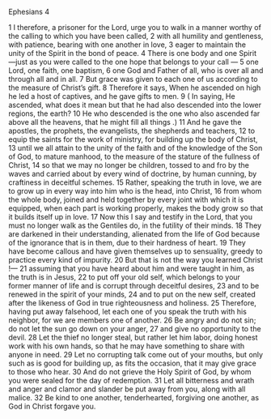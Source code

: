 Ephesians 4

1	I therefore, a prisoner for the Lord, urge you to walk in a manner worthy of the calling to which you have been called,
2	with all humility and gentleness, with patience, bearing with one another in love,
3	eager to maintain the unity of the Spirit in the bond of peace.
4	There is one body and one Spirit —just as you were called to the one hope that belongs to your call —
5	one Lord, one faith, one baptism,
6	one God and Father of all, who is over all and through all and in all.
7	But grace was given to each one of us according to the measure of Christ’s gift.
8	Therefore it says, When he ascended on high he led a host of captives, and he gave gifts to men.
9	( In saying, He ascended, what does it mean but that he had also descended into the lower regions, the earth?
10	He who descended is the one who also ascended far above all the heavens, that he might fill all things .)
11	And he gave the apostles, the prophets, the evangelists, the shepherds and teachers,
12	to equip the saints for the work of ministry, for building up the body of Christ,
13	until we all attain to the unity of the faith and of the knowledge of the Son of God, to mature manhood, to the measure of the stature of the fullness of Christ,
14	so that we may no longer be children, tossed to and fro by the waves and carried about by every wind of doctrine, by human cunning, by craftiness in deceitful schemes.
15	Rather, speaking the truth in love, we are to grow up in every way into him who is the head, into Christ,
16	from whom the whole body, joined and held together by every joint with which it is equipped, when each part is working properly, makes the body grow so that it builds itself up in love.
17	Now this I say and testify in the Lord, that you must no longer walk as the Gentiles do, in the futility of their minds.
18	They are darkened in their understanding, alienated from the life of God because of the ignorance that is in them, due to their hardness of heart.
19	They have become callous and have given themselves up to sensuality, greedy to practice every kind of impurity.
20	But that is not the way you learned Christ !—
21	assuming that you have heard about him and were taught in him, as the truth is in Jesus,
22	to put off your old self, which belongs to your former manner of life and is corrupt through deceitful desires,
23	and to be renewed in the spirit of your minds,
24	and to put on the new self, created after the likeness of God in true righteousness and holiness.
25	Therefore, having put away falsehood, let each one of you speak the truth with his neighbor, for we are members one of another.
26	Be angry and do not sin; do not let the sun go down on your anger,
27	and give no opportunity to the devil.
28	Let the thief no longer steal, but rather let him labor, doing honest work with his own hands, so that he may have something to share with anyone in need.
29	Let no corrupting talk come out of your mouths, but only such as is good for building up, as fits the occasion, that it may give grace to those who hear.
30	And do not grieve the Holy Spirit of God, by whom you were sealed for the day of redemption.
31	Let all bitterness and wrath and anger and clamor and slander be put away from you, along with all malice.
32	Be kind to one another, tenderhearted, forgiving one another, as God in Christ forgave you.

